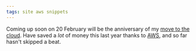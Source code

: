 ```yaml
---
tags: site aws snippets
---
```


Coming up soon on 20 February will be the anniversary of my [move to the cloud](/blog/server-migration-now-complete). Have saved a *lot* of money this last year thanks to [AWS](/wiki/AWS), and so far hasn't skipped a beat.
